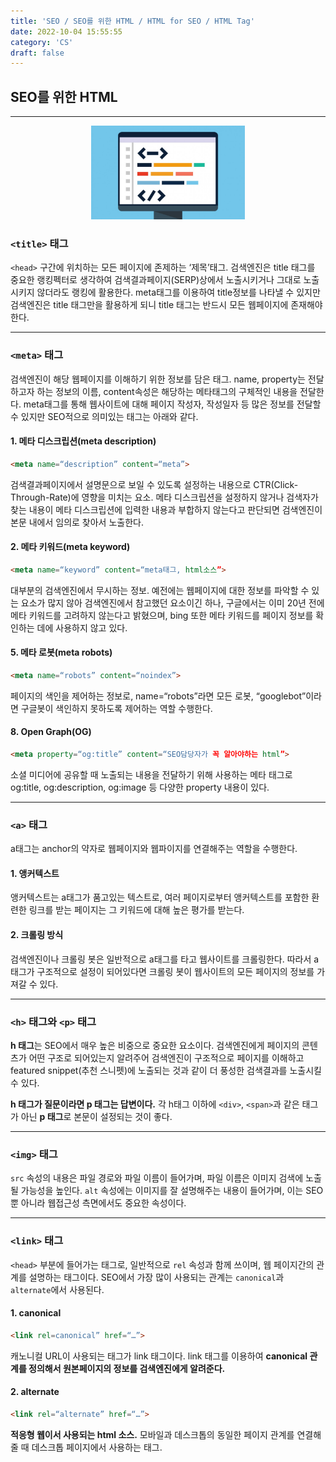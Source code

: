 ```yaml
---
title: 'SEO / SEO를 위한 HTML / HTML for SEO / HTML Tag'
date: 2022-10-04 15:55:55
category: 'CS'
draft: false
---
```


## SEO를 위한 HTML

---
<div style="text-align: center;"><img alt="SEO and HTML" src="SEOandHTML.jpeg" style="height: 150px"></div>

### `<title>` 태그
`<head>` 구간에 위치하는 모든 페이지에 존제하는 ‘제목’태그. 검색엔진은 title 태그를 중요한 랭킹펙터로 생각하여 검색결과페이지(SERP)상에서 
노출시키거나 그대로 노출시키지 않더라도 랭킹에 활용한다. meta태그를 이용하여 title정보를 나타낼 수 있지만 검색엔진은 title 태그만을 활용하게 되니 
title 태그는 반드시 모든 웹페이지에 존재해야한다.

---
### `<meta>` 태그
검색엔진이 해당 웹페이지를 이해하기 위한 정보를 담은 태그. name, property는 전달하고자 하는 정보의 이름, content속성은 해당하는 메타태그의 
구체적인 내용을 전달한다. meta태그를 통해 웹사이트에 대해 페이지 작성자, 작성일자 등 많은 정보를 전달할 수 있지만 SEO적으로 의미있는 태그는 아래와 같다.

#### 1. 메타 디스크립션(meta description)
```html
<meta name=“description” content=“meta”>
```  

검색결과페이지에서 설명문으로 보일 수 있도록 설정하는 내용으로 CTR(Click-Through-Rate)에 영향을 미치는 요소. 메타 디스크립션을 설정하지 않거나
검색자가 찾는 내용이 메타 디스크립션에 입력한 내용과 부합하지 않는다고 판단되면 검색엔진이 본문 내에서 임의로 찾아서 노출한다.

#### 2. 메타 키워드(meta keyword)
```html
<meta name=“keyword” content=“meta태그, html소스”>
```

대부분의 검색엔진에서 무시하는 정보. 예전에는 웹페이지에 대한 정보를 파악할 수 있는 요소가 많지 않아 검색엔진에서 참고했던 요소이긴 하나, 
구글에서는 이미 20년 전에 메타 키워드를 고려하지 않는다고 밝혔으며, bing 또한 메타 키워드를 페이지 정보를 확인하는 데에 사용하지 않고 있다.

#### 5. 메타 로봇(meta robots)
```html
<meta name=“robots” content=“noindex”>
``` 

페이지의 색인을 제어하는 정보로, name=“robots”라면 모든 로봇, “googlebot”이라면 구글봇이 색인하지 못하도록 제어하는 역할 수행한다.

#### 8. Open Graph(OG)
```html
<meta property=“og:title” content=“SEO담당자가 꼭 알아야하는 html”>
```

소셜 미디어에 공유할 때 노출되는 내용을 전달하기 위해 사용하는 메타 태그로 og:title, og:description, og:image 등 다양한 property 내용이 있다.

---

### `<a>` 태그
a태그는 anchor의 약자로 웹페이지와 웹파이지를 연결해주는 역할을 수행한다.
#### 1. 앵커텍스트
앵커텍스트는 a태그가 품고있는 텍스트로, 여러 페이지로부터 앵커텍스트를 포함한 환련한 링크를 받는 페이지는 그 키워드에 대해 높은 평가를 받는다.

#### 2. 크롤링 방식
검색엔진이나 크롤링 봇은 일반적으로 a태그를 타고 웹사이트를 크롤링한다. 따라서 a태그가 구조적으로 설정이 되어있다면 크롤링 봇이 웹사이트의 모든 페이지의 
정보를 가져갈 수 있다.

---

### `<h>` 태그와 `<p>` 태그
**h 태그**는 SEO에서 매우 높은 비중으로 중요한 요소이다. 검색엔진에게 페이지의 콘텐츠가 어떤 구조로 되어있는지 알려주어 검색엔진이 구조적으로 페이지를 
이해하고 featured snippet(추천 스니펫)에 노출되는 것과 같이 더 풍성한 검색결과를 노출시킬 수 있다.

**h 태그가 질문이라면 p 태그는 답변이다.** 각 h태그 이하에 `<div>`, `<span>`과 같은 태그가 아닌 **p 태그**로 본문이 설정되는 것이 좋다.

---

### `<img>` 태그

`src` 속성의 내용은 파일 경로와 파일 이름이 들어가며, 파일 이름은 이미지 검색에 노출될 가능성을 높인다.
`alt` 속성에는 이미지를 잘 설명해주는 내용이 들어가며, 이는 SEO 뿐 아니라 웹접근성 측면에서도 중요한 속성이다.

---

### `<link>` 태그
`<head>` 부분에 들어가는 태그로, 일반적으로 `rel` 속성과 함께 쓰이며, 웹 페이지간의 관계를 설명하는 태그이다. SEO에서 가장 많이 사용되는 관계는 
`canonical`과 `alternate`에서 사용된다.
#### 1. canonical
```html
<link rel=canonical” href=“…”>
```

캐노니컬 URL이 사용되는 태그가 link 태그이다. link 태그를 이용하여 **canonical 관계를 정의해서 원본페이지의 정보를 검색엔진에게 알려준다.**

#### 2. alternate
```html
<link rel=“alternate” href=“…”>
```

**적응형 웹이서 사용되는 html 소스.** 모바일과 데스크톱의 동일한 페이지 관계를 연결해 줄 때 데스크톱 페이지에서 사용하는 태그.
